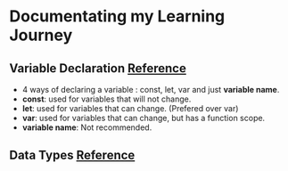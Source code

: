 # Documentating my Learning Journey

## Variable Declaration [Reference](variables.js)
- 4 ways of declaring a variable : const, let, var and just **variable name**.
- **const**: used for variables that will not change.
- **let**: used for variables that can change. (Prefered over var)
- **var**: used for variables that can change, but has a function scope. 
- **variable name**: Not recommended.


## Data Types [Reference](datatypes.js)
